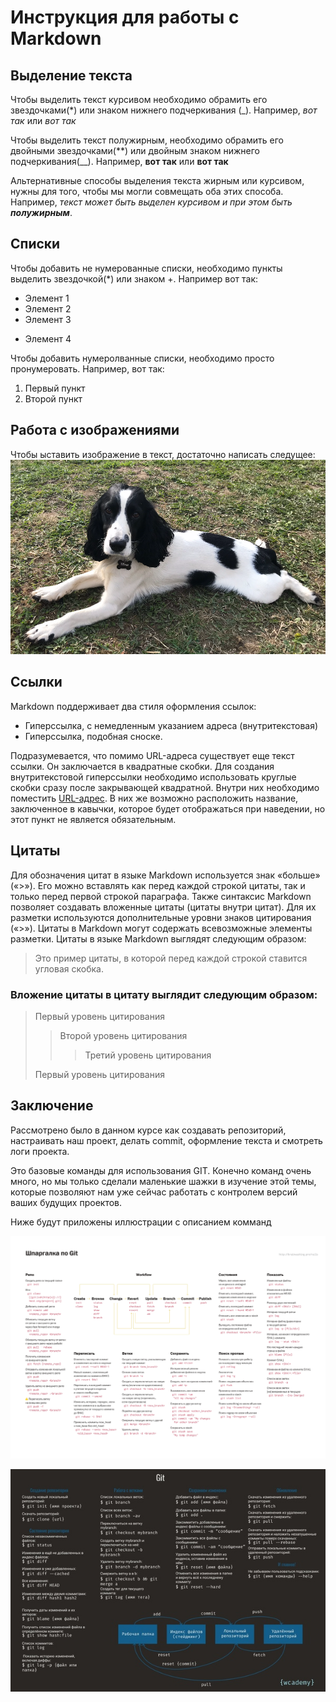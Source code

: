 # Инструкция для работы с Markdown

## Выделение текста

Чтобы выделить текст курсивом необходимо обрамить его звездочками(*) или знаком нижнего подчеркивания (_). Например, *вот так* или _вот так_

Чтобы выделить текст полужирным, необходимо обрамить его двойными звездочками(**) или двойным знаком нижнего подчеркивания(__). Например, **вот так** или __вот так__

Альтернативные способы выделения текста жирным или курсивом, нужны для того, чтобы мы могли совмещать оба этих способа. Например, _текст может быть выделен курсивом и при этом быть **полужирным**_.

## Списки

Чтобы добавить не нумерованные списки, необходимо пункты выделить звездочкой(*) или знаком +. Например вот так:
* Элемент 1
* Элемент 2
* Элемент 3
+ Элемент 4

Чтобы добавить нумеролванные списки, необходимо просто пронумеровать. Например, вот так:
1. Первый пункт
2. Второй  пункт



## Работа с изображениями

Чтобы ыставить изображение в текст, достаточно написать следущее:
![Привет, это Тема](Тема.PNG)
## Ссылки

Markdown поддерживает два стиля оформления ссылок:

* Гиперссылка, с немедленным указанием адреса (внутритекстовая)
* Гиперссылка, подобная сноске.

Подразумевается, что помимо URL-адреса существует еще текст ссылки. Он заключается в квадратные скобки. Для создания внутритекстовой гиперссылки необходимо использовать круглые скобки сразу после закрывающей квадратной. Внутри них необходимо поместить [URL-адрес](https://gist.github.com/Jekins/2bf2d0638163f1294637#Links). В них же возможно расположить название, заключенное в кавычки, которое будет отображаться при наведении, но этот пункт не является обязательным.

## Цитаты

Для обозначения цитат в языке Markdown используется знак «больше» («>»). Его можно вставлять как перед каждой строкой цитаты, так и только перед первой строкой параграфа. Также синтаксис Markdown позволяет создавать вложенные цитаты (цитаты внутри цитат). Для их разметки используются дополнительные уровни знаков цитирования («>»). Цитаты в Markdown могут содержать всевозможные элементы разметки. Цитаты в языке Markdown выглядят следующим образом:

>Это пример цитаты,
>в которой перед каждой строкой
>ставится угловая скобка.

### Вложение цитаты в цитату выглядит следующим образом:

> Первый уровень цитирования
>> Второй уровень цитирования
>>> Третий уровень цитирования
>
>Первый уровень цитирования

## Заключение

Рассмотрено было в данном курсе как создавать репозиторий, настраивать наш проект, делать commit, оформление текста и смотреть логи проекта.

Это базовые команды для использования GIT. Конечно команд очень много, но мы только сделали маленькие шажки в изучение этой темы, которые позволяют нам уже сейчас работать с контролем версий ваших будущих проектов.

Ниже будут приложены иллюстрации с описанием комманд

![Подсказки](Подсказка.jpg) 

![Подсказки2](%D0%9F%D0%BE%D0%B4%D1%81%D0%BA%D0%B0%D0%B7%D0%BA%D0%B02.jpeg)  


